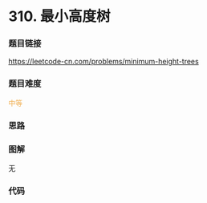 # 310. 最小高度树

### 题目链接

https://leetcode-cn.com/problems/minimum-height-trees

### 题目难度

<font color=#F0AD4E>中等</font>

### 思路



### 图解

无

### 代码

```python
```
